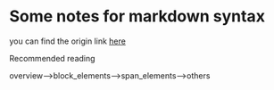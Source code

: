Some notes for markdown syntax
==============

you can find the origin link [here](http://daringfireball.net/projects/markdown/syntax)

Recommended reading

overview-->block_elements-->span_elements-->others
